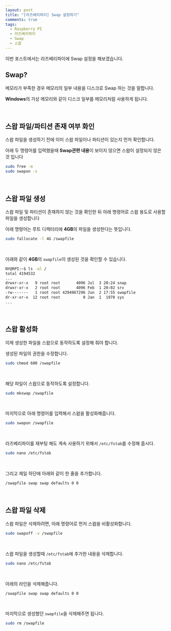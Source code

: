 ```yaml
---
layout: post
title: "[라즈베리파이] Swap 설정하기"
comments: true
tags:
  - Raspberry PI
  - 라즈베리파이
  - Swap
  - 스왑
---
```


이번 포스트에서는 라즈베리파이에 Swap 설정을 해보겠습니다.

## Swap?
메모리가 부족한 경우 메모리의 일부 내용을 디스크로 Swap 하는 것을 말합니다.

**Windows**의 가상 메모리와 같이 디스크 일부를 메모리처럼 사용하게 됩니다.

<br>

## 스왑 파일/파티션 존재 여부 화인

스왑 파일을 생성하기 전에 이미 스왑 파일이나 파티션이 있는지 먼저 확인합니다.

아래 두 명령어를 입력했을때 **Swap관련 내용**이 보이지 않으면 스왑이 설정되지 않은 것 입니다
```bash
sudo free -m
sudo swapon -s
```

<br>

## 스왑 파일 생성
스왑 파일 및 파티션이 존재하지 않는 것을 확인한 뒤 아래 명령어로 스왑 용도로 사용할 파일을 생성합니다

아래 명령어는 루트 디렉터리에 **4GB**의 파일을 생성한다는 뜻입니다.

```bash
sudo fallocate -l 4G /swapfile
```

<br>

아래와 같이 **4GB**의 `swapfile`이 생성된 것을 확인할 수 있습니다.

```bash
NY@RPI:~$ ls -al /
total 4194532
...
drwxr-xr-x   9 root root       4096 Jul  3 20:24 snap
drwxr-xr-x   2 root root       4096 Feb  1 20:02 srv
-rw-------   1 root root 4294967296 Jun  2 17:55 swapfile
dr-xr-xr-x  12 root root          0 Jan  1  1970 sys
...
```

<br>

## 스왑 활성화
이제 생성한 파일을 스왑으로 동작하도록 설정해 줘야 합니다.

생성된 파일의 권한을 수정합니다.
```bash
sudo chmod 600 /swapfile
```

<br>

해당 파일이 스왑으로 동작하도록 설정합니다.
```bash
sudo mkswap /swapfile
```

<br>

마지막으로 아래 명령어를 입력해서 스왑을 활성화해줍니다.
```bash
sudo swapon /swapfile
```

<br>

라즈베리파이를 재부팅 해도 계속 사용하기 위해서 `/etc/fstab`를 수정해 줍시다.
```bash
sudo nano /etc/fstab
```

<br>

그리고 제일 하단에 아래와 같이 한 줄을 추가합니다.
```bash
/swapfile swap swap defaults 0 0
```

<br>

## 스왑 파일 삭제
스왑 파일은 삭제하려면, 아래 명령어로 먼저 스왑을 비활성화합니다.
```bash
sudo swapoff -v /swapfile
```

<br>

스왑 파일을 생성할때 `/etc/fstab`에 추가한 내용을 삭제합니다.
```bash
sudo nano /etc/fstab
```

<br>

아래의 라인을 삭제해줍니다.
```bash
/swapfile swap swap defaults 0 0
```

<br>

마지막으로 생성했던 `swapfile`을 삭제해주면 됩니다.
```bash
sudo rm /swapfile
```


